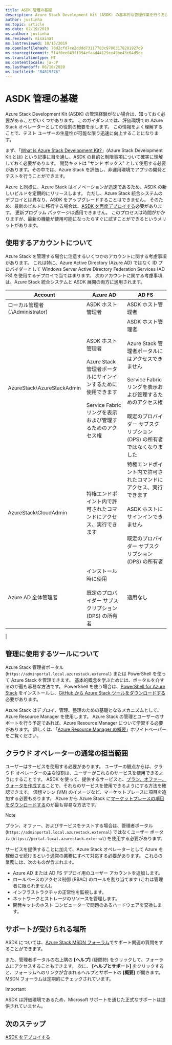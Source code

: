 ```yaml
---
title: ASDK 管理の基礎
description: Azure Stack Development Kit (ASDK) の基本的な管理作業を行う方法について説明します。
author: justinha
ms.topic: article
ms.date: 02/19/2019
ms.author: justinha
ms.reviewer: misainat
ms.lastreviewed: 10/15/2019
ms.openlocfilehash: 70d2cfd7ce2dddd73117783c97003178281927d9
ms.sourcegitcommit: 5f4f0ee043ff994efaad44129ce49be43c64d5dc
ms.translationtype: HT
ms.contentlocale: ja-JP
ms.lasthandoff: 06/16/2020
ms.locfileid: "84819376"
---
```

# <a name="asdk-admin-basics"></a>ASDK 管理の基礎
Azure Stack Development Kit (ASDK) の管理経験がない場合は、知っておく必要があることがいくつかあります。 このガイダンスでは、評価環境での Azure Stack オペレーターとしての役割の概要を示します。 この情報をよく理解することで、テスト ユーザーの生産性が可能な限り迅速に向上することになります。

まず、「[What is Azure Stack Development Kit?](asdk-what-is.md)」(Azure Stack Development Kit とは) という記事に目を通し、ASDK の目的と制限事項について確実に理解しておく必要があります。 開発キットは "サンド ボックス" として使用する必要があります。その中では、Azure Stack を評価し、非運用環境でアプリの開発とテストを行うことができます。 

Azure と同様に、Azure Stack はイノベーションが迅速であるため、ASDK の新しいビルドを定期的にリリースします。 ただし、Azure Stack 統合システムのデプロイとは異なり、ASDK をアップグレードすることはできません。 そのため、最新のビルドに移行する場合は、[ASDK を再度デプロイする](asdk-redeploy.md)必要があります。 更新プログラム パッケージは適用できません。 このプロセスは時間がかかりますが、最新の機能が使用可能になったらすぐに試すことができるというメリットがあります。 

## <a name="what-account-should-i-use"></a>使用するアカウントについて
Azure Stack を管理する場合に注意するいくつかのアカウントに関する考慮事項があります。 これは特に、Azure Active Directory (Azure AD) ではなく ID プロバイダーとして Windows Server Active Directory Federation Services (AD FS) を使用するデプロイで当てはまります。 次のアカウントに関する考慮事項は、Azure Stack 統合システムと ASDK 展開の両方に適用されます。

|Account|Azure AD|AD FS|
|-----|-----|-----|
|ローカル管理者 (.\Administrator)|ASDK ホスト管理者|ASDK ホスト管理者|
|AzureStack\AzureStackAdmin|ASDK ホスト管理者<br><br>Azure Stack 管理者ポータルにサインインするために使用できます<br><br>Service Fabric リングを表示および管理するためのアクセス権|ASDK ホスト管理者<br><br>Azure Stack 管理者ポータルにはアクセスできません<br><br>Service Fabric リングを表示および管理するためのアクセス権<br><br>既定のプロバイダー サブスクリプション (DPS) の所有者ではなくなりました|
|AzureStack\CloudAdmin|特権エンドポイント内で許可されたコマンドにアクセス、実行できます|特権エンドポイント内で許可されたコマンドにアクセス、実行できます<br><br>ASDK ホストにサインインできません<br><br>既定のプロバイダー サブスクリプション (DPS) の所有者|
|Azure AD 全体管理者|インストール時に使用<br><br>既定のプロバイダー サブスクリプション (DPS) の所有者|適用なし|
|

## <a name="what-tools-do-i-use-to-manage"></a>管理に使用するツールについて
Azure Stack 管理者ポータル (`https://adminportal.local.azurestack.external`) または PowerShell を使って Azure Stack を管理できます。 基本的概念を学ぶためには、ポータルを介するのが最も容易な方法です。 PowerShell を使う場合は、[PowerShell for Azure Stack](asdk-post-deploy.md#install-azure-stack-powershell) をインストールし、[GitHub から Azure Stack ツールをダウンロードする](asdk-post-deploy.md#download-the-azure-stack-tools)必要があります。

Azure Stack はデプロイ、管理、整理のための基礎となるメカニズムとして、Azure Resource Manager を使用します。 Azure Stack の管理とユーザーのサポートを行う予定であれば、Azure Resource Manager について学習する必要があります。 詳しくは、「[Azure Resource Manager の概要](https://download.microsoft.com/download/E/A/4/EA4017B5-F2ED-449A-897E-BD92E42479CE/Getting_Started_With_Azure_Resource_Manager_white_paper_EN_US.pdf)」ホワイトペーパーをご覧ください。

## <a name="your-typical-responsibilities"></a>クラウド オペレーターの通常の担当範囲
ユーザーはサービスを使用する必要があります。 ユーザーの観点からは、クラウド オペレーターの主な役割は、ユーザーがこれらのサービスを使用できるようにすることです。 ASDK を使って、提供するサービスと、[プラン、オファー、クォータを作成する](../operator/azure-stack-tutorial-tenant-vm.md)ことで、それらのサービスを使用できるようにする方法を確認できます。 仮想マシン (VM) のイメージなど、マーケットプレースに項目を追加する必要もあります。 Azure から Azure Stack に[マーケットプレースの項目をダウンロードする](../operator/azure-stack-create-and-publish-marketplace-item.md)のが最も容易な方法です。

> [!NOTE]
> プラン、オファー、およびサービスをテストする場合は、管理者ポータル (`https://adminportal.local.azurestack.external`) ではなくユーザー ポータル (`https://portal.local.azurestack.external`) を使用する必要があります。

サービスを提供することに加えて、Azure Stack オペレーターとして Azure を稼働させ続けるという通常の業務にすべて対応する必要があります。 これらの業務には、次のものが含まれます。
- Azure AD または AD FS デプロイ用のユーザー アカウントを追加します。
- ロールベースのアクセス制御 (RBAC) のロールを割り当てます (これは管理者に限られません)。
- インフラストラクチャの正常性を監視します。
- ネットワークとストレージのリソースを管理します。
- 開発キットのホスト コンピューターで問題のあるハードウェアを交換します。

## <a name="where-to-get-support"></a>サポートが受けられる場所
ASDK については、[Azure Stack MSDN フォーラム](https://social.msdn.microsoft.com/Forums/azure/home?forum=azurestack)でサポート関連の質問をすることができます。

また、管理者ポータルの右上隅の **[ヘルプ]** (疑問符) をクリックして、フォーラムにアクセスすることもできます。 次に、 **[ヘルプとサポート]** をクリックすると、フォーラムへのリンクが含まれるヘルプとサポートの **[概要]** が開きます。 MSDN フォーラムは定期的にチェックされています。  

> [!IMPORTANT]
> ASDK は評価環境であるため、Microsoft サポートを通じた正式なサポートは提供されていません。

## <a name="next-steps"></a>次のステップ
[ASDK をデプロイする](asdk-install.md)

